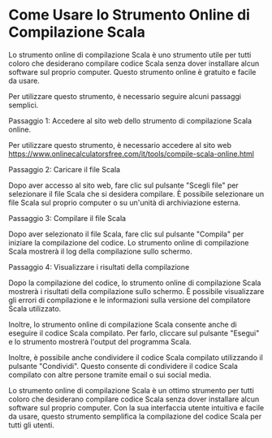 Come Usare lo Strumento Online di Compilazione Scala
====================================================

Lo strumento online di compilazione Scala è uno strumento utile per tutti coloro che desiderano compilare codice Scala senza dover installare alcun software sul proprio computer. Questo strumento online è gratuito e facile da usare.

Per utilizzare questo strumento, è necessario seguire alcuni passaggi semplici.

Passaggio 1: Accedere al sito web dello strumento di compilazione Scala online.

Per utilizzare questo strumento, è necessario accedere al sito web <https://www.onlinecalculatorsfree.com/it/tools/compile-scala-online.html>

Passaggio 2: Caricare il file Scala

Dopo aver accesso al sito web, fare clic sul pulsante "Scegli file" per selezionare il file Scala che si desidera compilare. È possibile selezionare un file Scala sul proprio computer o su un'unità di archiviazione esterna.

Passaggio 3: Compilare il file Scala

Dopo aver selezionato il file Scala, fare clic sul pulsante "Compila" per iniziare la compilazione del codice. Lo strumento online di compilazione Scala mostrerà il log della compilazione sullo schermo.

Passaggio 4: Visualizzare i risultati della compilazione

Dopo la compilazione del codice, lo strumento online di compilazione Scala mostrerà i risultati della compilazione sullo schermo. È possibile visualizzare gli errori di compilazione e le informazioni sulla versione del compilatore Scala utilizzato.

Inoltre, lo strumento online di compilazione Scala consente anche di eseguire il codice Scala compilato. Per farlo, cliccare sul pulsante "Esegui" e lo strumento mostrerà l'output del programma Scala.

Inoltre, è possibile anche condividere il codice Scala compilato utilizzando il pulsante "Condividi". Questo consente di condividere il codice Scala compilato con altre persone tramite email o sui social media.

Lo strumento online di compilazione Scala è un ottimo strumento per tutti coloro che desiderano compilare codice Scala senza dover installare alcun software sul proprio computer. Con la sua interfaccia utente intuitiva e facile da usare, questo strumento semplifica la compilazione del codice Scala per tutti gli utenti.